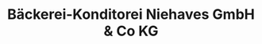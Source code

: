 ---
title: "Bäckerei-Konditorei Niehaves GmbH & Co KG"
url: /hemer/baeckerei-konditorei-niehaves-gmbh-und-co-kg/
shop: Bäckerei
---